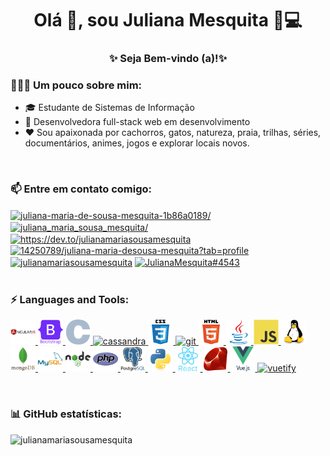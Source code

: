 <h1 align = "center"> Olá 👋, sou Juliana Mesquita 👩💻 </h1>
<h3 align = "center">✨ Seja Bem-vindo (a)!✨</h3>

### 🦸🏻‍♀️ Um pouco sobre mim:
- 🎓 Estudante de Sistemas de Informação 
- 🚀 Desenvolvedora full-stack web em desenvolvimento
- ❤ Sou apaixonada por cachorros, gatos, natureza, praia, trilhas, séries, documentários, animes, jogos e explorar locais novos.
<br>

### 📫 Entre em contato comigo:
<a href="https://linkedin.com/in/juliana-maria-de-sousa-mesquita-1b86a0189/" target="blank"><img align="center" src="https://cdn.jsdelivr.net/npm/simple-icons@3.0.1/icons/linkedin.svg" alt="juliana-maria-de-sousa-mesquita-1b86a0189/" height="30" width="40" /></a>
<a href="https://instagram.com/juliana_maria_sousa_mesquita/" target="blank"><img align="center" src="https://cdn.jsdelivr.net/npm/simple-icons@3.0.1/icons/instagram.svg" alt="juliana_maria_sousa_mesquita/" height="30" width="40" /></a>
<a href="https://dev.to/https://dev.to/julianamariasousamesquita" target="blank"><img align="center" src="https://cdn.jsdelivr.net/npm/simple-icons@3.0.1/icons/dev-dot-to.svg" alt="https://dev.to/julianamariasousamesquita" height="30" width="40" /></a>
<a href="https://stackoverflow.com/users/14250789/juliana-maria-desousa-mesquita?tab=profile" target="blank"><img align="center" src="https://cdn.jsdelivr.net/npm/simple-icons@3.0.1/icons/stackoverflow.svg" alt="14250789/juliana-maria-desousa-mesquita?tab=profile" height="30" width="40" /></a>
<a href="https://codesandbox.com/julianamariasousamesquita" target="blank"><img align="center" src="https://cdn.jsdelivr.net/npm/simple-icons@3.0.1/icons/codesandbox.svg" alt="julianamariasousamesquita" height="30" width="40" /></a>
<a href="https://discord.gg/JulianaMesquita#4543" target="blank"><img align="center" src="https://cdn.jsdelivr.net/npm/simple-icons@3.0.1/icons/discord.svg" alt="JulianaMesquita#4543" height="30" width="40" /></a>                                                                                                                    
<br>

### ⚡ Languages and Tools:
<p align="left"> <a href="https://angular.io" target="_blank"> <img src="https://raw.githubusercontent.com/devicons/devicon/master/icons/angularjs/angularjs-original-wordmark.svg" alt="angularjs" width="40" height="40"/> </a> <a href="https://getbootstrap.com" target="_blank"> <img src="https://raw.githubusercontent.com/devicons/devicon/master/icons/bootstrap/bootstrap-plain-wordmark.svg" alt="bootstrap" width="40" height="40"/> </a> <a href="https://www.cprogramming.com/" target="_blank"> <img src="https://raw.githubusercontent.com/devicons/devicon/master/icons/c/c-original.svg" alt="c" width="40" height="40"/> </a> <a href="https://cassandra.apache.org/" target="_blank"> <img src="https://www.vectorlogo.zone/logos/apache_cassandra/apache_cassandra-icon.svg" alt="cassandra" width="40" height="40"/> </a> <a href="https://www.w3schools.com/css/" target="_blank"> <img src="https://raw.githubusercontent.com/devicons/devicon/master/icons/css3/css3-original-wordmark.svg" alt="css3" width="40" height="40"/> </a> <a href="https://git-scm.com/" target="_blank"> <img src="https://www.vectorlogo.zone/logos/git-scm/git-scm-icon.svg" alt="git" width="40" height="40"/> </a> <a href="https://www.w3.org/html/" target="_blank"> <img src="https://raw.githubusercontent.com/devicons/devicon/master/icons/html5/html5-original-wordmark.svg" alt="html5" width="40" height="40"/> </a> <a href="https://www.java.com" target="_blank"> <img src="https://raw.githubusercontent.com/devicons/devicon/master/icons/java/java-original.svg" alt="java" width="40" height="40"/> </a> <a href="https://developer.mozilla.org/en-US/docs/Web/JavaScript" target="_blank"> <img src="https://raw.githubusercontent.com/devicons/devicon/master/icons/javascript/javascript-original.svg" alt="javascript" width="40" height="40"/> </a> <a href="https://www.linux.org/" target="_blank"> <img src="https://raw.githubusercontent.com/devicons/devicon/master/icons/linux/linux-original.svg" alt="linux" width="40" height="40"/> </a> <a href="https://www.mongodb.com/" target="_blank"> <img src="https://raw.githubusercontent.com/devicons/devicon/master/icons/mongodb/mongodb-original-wordmark.svg" alt="mongodb" width="40" height="40"/> </a> <a href="https://www.mysql.com/" target="_blank"> <img src="https://raw.githubusercontent.com/devicons/devicon/master/icons/mysql/mysql-original-wordmark.svg" alt="mysql" width="40" height="40"/> </a> <a href="https://nodejs.org" target="_blank"> <img src="https://raw.githubusercontent.com/devicons/devicon/master/icons/nodejs/nodejs-original-wordmark.svg" alt="nodejs" width="40" height="40"/> </a> <a href="https://www.php.net" target="_blank"> <img src="https://raw.githubusercontent.com/devicons/devicon/master/icons/php/php-original.svg" alt="php" width="40" height="40"/> </a> <a href="https://www.postgresql.org" target="_blank"> <img src="https://raw.githubusercontent.com/devicons/devicon/master/icons/postgresql/postgresql-original-wordmark.svg" alt="postgresql" width="40" height="40"/> </a> <a href="https://www.python.org" target="_blank"> <img src="https://raw.githubusercontent.com/devicons/devicon/master/icons/python/python-original.svg" alt="python" width="40" height="40"/> </a> <a href="https://reactjs.org/" target="_blank"> <img src="https://raw.githubusercontent.com/devicons/devicon/master/icons/react/react-original-wordmark.svg" alt="react" width="40" height="40"/> </a> <a href="https://www.ruby-lang.org/en/" target="_blank"> <img src="https://raw.githubusercontent.com/devicons/devicon/master/icons/ruby/ruby-original.svg" alt="ruby" width="40" height="40"/> </a> <a href="https://vuejs.org/" target="_blank"> <img src="https://raw.githubusercontent.com/devicons/devicon/master/icons/vuejs/vuejs-original-wordmark.svg" alt="vuejs" width="40" height="40"/> </a> <a href="https://vuetifyjs.com/en/" target="_blank"> <img src="https://bestofjs.org/logos/vuetify.svg" alt="vuetify" width="40" height="40"/> </a> </p>
<br>

### 📊 GitHub estatísticas:
<p> <img align = "left" src = "https://github-readme-stats.vercel.app/api/top-langs?username=julianamariasousamesquita&show_icons=true&locale=en&layout=compact" alt = "julianamariasousamesquita" /> </p>
<br>


<!--
**JulianaMariaSousaMesquita/JulianaMariaSousaMesquita** is a ✨ _special_ ✨ repository because its `README.md` (this file) appears on your GitHub profile.

Here are some ideas to get you started:

- 🔭 I’m currently working on ...
- 🌱 I’m currently learning ...
- 👯 I’m looking to collaborate on ...
- 🤔 I’m looking for help with ...
- 💬 Ask me about ...
- 📫 How to reach me: ...
- 😄 Pronouns: ...
- ⚡ Fun fact: ...
-->


